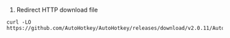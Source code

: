 1. Redirect HTTP download file
```
curl -LO https://github.com/AutoHotkey/AutoHotkey/releases/download/v2.0.11/AutoHotkey_2.0.11_setup.exe
```
